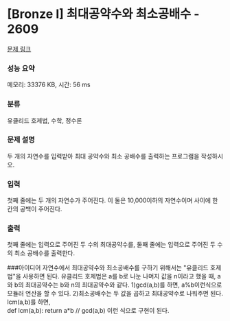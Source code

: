 # [Bronze I] 최대공약수와 최소공배수 - 2609 

[문제 링크](https://www.acmicpc.net/problem/2609) 

### 성능 요약

메모리: 33376 KB, 시간: 56 ms

### 분류

유클리드 호제법, 수학, 정수론

### 문제 설명

<p>두 개의 자연수를 입력받아 최대 공약수와 최소 공배수를 출력하는 프로그램을 작성하시오.</p>

### 입력 

 <p>첫째 줄에는 두 개의 자연수가 주어진다. 이 둘은 10,000이하의 자연수이며 사이에 한 칸의 공백이 주어진다.</p>

### 출력 

 <p>첫째 줄에는 입력으로 주어진 두 수의 최대공약수를, 둘째 줄에는 입력으로 주어진 두 수의 최소 공배수를 출력한다.</p>

###아이디어
자연수에서 최대공약수와 최소공배수를 구하기 위해서는 "유클리드 호제법"을 사용하면 된다.
유클리드 호제법은 a를 b로 나눈 나머지 값을 n이라고 했을 때, a와 b의 최대공약수는 b와 n의 최대공약수와 같다.
1)gcd(a,b)를 하면, a%b이런식으로 모듈러 연산을 할 수 있다.
2)최소공배수는 두 값을 곱하고 최대공약수로 나워주면 된다. 
lcm(a,b)를 하면,  
def lcm(a,b):
    return  a*b // gcd(a,b)
이런 식으로 구현이 된다.
